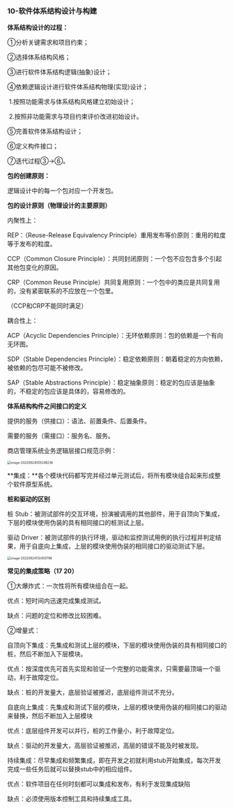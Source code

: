 ### **10-软件体系结构设计与构建**



**体系结构设计的过程：**

①分析关键需求和项目约束；

②选择体系结构风格；

③进行软件体系结构逻辑(抽象)设计；

④依赖逻辑设计进行软件体系结构物理(实现)设计；

​	1.按照功能需求与体系结构风格建立初始设计；

​	2.按照非功能需求与项目约束评价改进初始设计。

⑤完善软件体系结构设计；

⑥定义构件接口；

⑦迭代过程③→⑥。





**包的创建原则：**

逻辑设计中的每一个包对应一个开发包。



**包的设计原则（物理设计的主要原则）**

内聚性上：

REP：（Reuse-Release Equivalency Principle）重用发布等价原则：重用的粒度等于发布的粒度。

CCP（Common Closure Principle）：共同封闭原则：一个包不应包含多个引起其他包变化的原因。

CRP（Common Reuse Principle）共同复用原则：一个包中的类应是共同复用的，没有紧密联系的不应放在一个包里。

（CCP和CRP不能同时满足）

耦合性上：

ACP（Acyclic Dependencies Principle）：无环依赖原则：包的依赖是一个有向无环图。

SDP（Stable Dependencies Principle）：稳定依赖原则：朝着稳定的方向依赖，被依赖的包尽可能不被修改。

SAP（Stable Abstractions Principle）：稳定抽象原则：稳定的包应该是抽象的，不稳定的包应该是具体的，容易修改的。





**体系结构构件之间接口的定义**

提供的服务（供接口）：语法、前置条件、后置条件。

需要的服务（需接口）：服务名、服务。



商店管理系统业务逻辑层接口规范示例：

<img src="https://palepics.oss-cn-guangzhou.aliyuncs.com/img/202208240052551.png" alt="image-20220824005246236" style="zoom: 50%;" />



**集成：**各个模块代码都写完并经过单元测试后，将所有模块组合起来形成整个软件原型系统。



**桩和驱动的区别**

桩 Stub：被测试部件的交互环境，扮演被调用的其他部件，用于自顶向下集成，下层的模块使用伪装的具有相同接口的桩测试上层。

驱动 Driver：被测试部件的执行环境，驱动和监控测试用例的执行过程并判定结果，用于自底向上集成，上层的模块使用伪装的相同接口的驱动测试下层。



<img src="https://palepics.oss-cn-guangzhou.aliyuncs.com/img/202208241324993.png" alt="image-20220824132405796" style="zoom:50%;" />



**常见的集成策略（17 20）**

①大爆炸式：一次性将所有模块组合在一起。

优点：短时间内迅速完成集成测试。

缺点：问题的定位和修改比较困难。



②增量式：

自顶向下集成：先集成和测试上层的模块，下层的模块使用伪装的具有相同接口的桩，然后不断加入下层模块。

优点：按深度优先可首先实现和验证一个完整的功能需求，只需要最顶端一个驱动，利于故障定位。

缺点：桩的开发量大，底层验证被推迟，底层组件测试不充分。



自底向上集成：先集成和测试下层的模块，上层的模块使用伪装的相同接口的驱动来替换，然后不断加入上层模块

优点：底层组件开发可以并行，桩的工作量小，利于故障定位。

缺点：驱动的开发量大，高层验证被推迟，高层的错误不能及时被发现。



持续集成：尽早集成和频繁集成，即在开发之初就利用stub开始集成，每次开发完成一些任务后就可以替换stub中的相应组件。

优点：软件项目在任何时刻都可以集成和发布，有利于发现集成缺陷

缺点：必须使用版本控制工具和持续集成工具。







